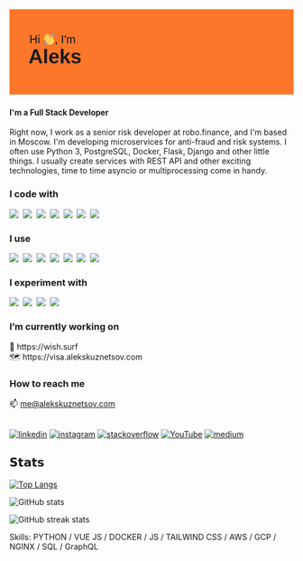 <img src="https://raw.githubusercontent.com/geekkun/geekkun/main/header.png">

#### I'm a Full Stack Developer

Right now, I work as a senior risk developer at robo.finance, and I'm based in Moscow. I'm developing microservices for anti-fraud and risk systems. I often use Python 3, PostgreSQL, Docker, Flask, Django and other little things. I usually create services with REST API and other exciting technologies, time to time asyncio or multiprocessing come in handy.

<h3>I code with</h3>
<p float="left">
    <img src="https://devicons.github.io/devicon/devicon.git/icons/python/python-original.svg" width="40px">&nbsp;
    <img src="https://devicons.github.io/devicon/devicon.git/icons/django/django-original.svg" width="40px">&nbsp;
    <img src="https://devicons.github.io/devicon/devicon.git/icons/vuejs/vuejs-original.svg" width="40px">&nbsp;
    <img src="https://devicons.github.io/devicon/devicon.git/icons/html5/html5-plain.svg" width="40px">&nbsp;
    <img src="https://devicons.github.io/devicon/devicon.git/icons/css3/css3-plain.svg" width="40px">&nbsp;
    <img src="https://devicons.github.io/devicon/devicon.git/icons/javascript/javascript-original.svg" width="40px">&nbsp;
    <img src="https://devicons.github.io/devicon/devicon.git/icons/nodejs/nodejs-plain.svg" width="40px">&nbsp;
</p>
<h3>I use</h3>
<p float="left">
    <img src="https://devicons.github.io/devicon/devicon.git/icons/docker/docker-original.svg" width="40px">&nbsp;
    <img src="https://devicons.github.io/devicon/devicon.git/icons/git/git-original.svg" width="40px">&nbsp;
    <img src="https://devicons.github.io/devicon/devicon.git/icons/amazonwebservices/amazonwebservices-plain-wordmark.svg" width="40px">&nbsp;
    <img src="https://devicons.github.io/devicon/devicon.git/icons/vim/vim-original.svg" width="40px">&nbsp;
    <img src="https://devicons.github.io/devicon/devicon.git/icons/pycharm/pycharm-original.svg" width="40px">&nbsp;
    <img src="https://devicons.github.io/devicon/devicon.git/icons/postgresql/postgresql-original.svg" width="40px">&nbsp;
    <img src="https://devicons.github.io/devicon/devicon.git/icons/nginx/nginx-original.svg" width="40px">&nbsp;
</p>
<h3>I experiment with</h3>
<p float="left">
    <img src="https://devicons.github.io/devicon/devicon.git/icons/flutter/flutter-original.svg" width="40px">&nbsp;
    <img src="https://devicons.github.io/devicon/devicon.git/icons/swift/swift-original.svg" width="40px">&nbsp;
    <img src="https://devicons.github.io/devicon/devicon.git/icons/c/c-original.svg" width="40px">&nbsp;
    <img src="https://devicons.github.io/devicon/devicon.git/icons/go/go-original.svg" width="40px">&nbsp;
</p>


<h3>I’m currently working on</h3>
🌊 https://wish.surf
<br />
🗺️ https://visa.alekskuznetsov.com
<br />
<h3>How to reach me</h3>
📫 <a href="mailto:me@alekskuznetsov.com">me@alekskuznetsov.com</a> 

<br />
<br />

[<img src='https://cdn.jsdelivr.net/npm/simple-icons@3.0.1/icons/linkedin.svg' alt='linkedin' height='40'>](https://www.linkedin.com/in/alekskuznetsov/)  [<img src='https://cdn.jsdelivr.net/npm/simple-icons@3.0.1/icons/instagram.svg' alt='instagram' height='40'>](https://www.instagram.com/gk.kn/)  [<img src='https://cdn.jsdelivr.net/npm/simple-icons@3.0.1/icons/stackoverflow.svg' alt='stackoverflow' height='40'>](https://stackoverflow.com/users/6388578)  [<img src='https://cdn.jsdelivr.net/npm/simple-icons@3.0.1/icons/youtube.svg' alt='YouTube' height='40'>](https://www.youtube.com/channel/alekskuznetsov)  [<img src='https://cdn.jsdelivr.net/npm/simple-icons@3.0.1/icons/medium.svg' alt='medium' height='40'>](https://medium.com/@alex_kuznetsov)  


## 𝗦𝘁𝗮𝘁𝘀
[![Top Langs](https://github-readme.vercel.alekskuznetsov.com/api/top-langs/?username=geekkun&show_icons=true&count_private=true&langs_count=10&layout=compact&theme=Gradient)](https://github.com/anuraghazra/github-readme-stats)

![GitHub stats](https://github-readme.vercel.alekskuznetsov.com/api?username=geekkun&show_icons=true&count_private=true&theme=Gradient)  

![GitHub streak stats](https://github-readme-streak-stats.herokuapp.com/?user=geekkun)  


Skills: PYTHON / VUE JS / DOCKER / JS / TAILWIND CSS / AWS / GCP / NGINX / SQL / GraphQL

<!--
[![willianrod's wakatime stats](https://github-readme.vercel.alekskuznetsov.com/api/wakatime?username=alekskuznetsov&layout=compact&theme=Gradient)](https://github.com/anuraghazra/github-readme-stats)


**geekkun/geekkun** is a ✨ _special_ ✨ repository because its `README.md` (this file) appears on your GitHub profile.

Here are some ideas to get you started:

- 🔭 I’m currently working on ...
- 🌱 I’m currently learning ...
- 👯 I’m looking to collaborate on ...
- 🤔 I’m looking for help with ...
- 💬 Ask me about ...
- 📫 How to reach me: ...
- 😄 Pronouns: ...
- ⚡ Fun fact: ...
-->
